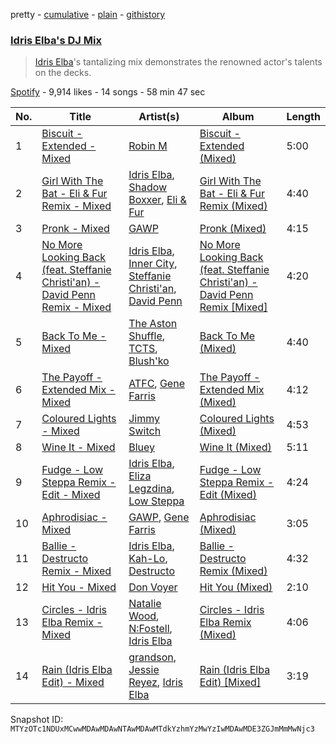 pretty - [cumulative](/playlists/cumulative/37i9dQZF1DWU9MwLOqWTux.md) - [plain](/playlists/plain/37i9dQZF1DWU9MwLOqWTux) - [githistory](https://github.githistory.xyz/mackorone/spotify-playlist-archive/blob/main/playlists/plain/37i9dQZF1DWU9MwLOqWTux)

### [Idris Elba's DJ Mix](https://open.spotify.com/playlist/37i9dQZF1DWU9MwLOqWTux)

> <a href ="spotify:artist:0Dc2rdPzleezxhvQhQbXuS">Idris Elba</a>'s tantalizing mix demonstrates the renowned actor's talents on the decks.

[Spotify](https://open.spotify.com/user/spotify) - 9,914 likes - 14 songs - 58 min 47 sec

| No. | Title | Artist(s) | Album | Length |
|---|---|---|---|---|
| 1 | [Biscuit \- Extended \- Mixed](https://open.spotify.com/track/5W8iNHVn9C5fcwTWpoAVAV) | [Robin M](https://open.spotify.com/artist/2XOzTjiQuB1TeW6JQKU3j7) | [Biscuit \- Extended \(Mixed\)](https://open.spotify.com/album/3eSHX0y7dkqBOB1Pjy69vi) | 5:00 |
| 2 | [Girl With The Bat \- Eli & Fur Remix \- Mixed](https://open.spotify.com/track/7F5SCcNLTGLhNqPD7LjMEe) | [Idris Elba](https://open.spotify.com/artist/0Dc2rdPzleezxhvQhQbXuS), [Shadow Boxxer](https://open.spotify.com/artist/2klYukMrVgueReOIaRuVv2), [Eli & Fur](https://open.spotify.com/artist/7Ac6friKYAH4pUP8SCpR8S) | [Girl With The Bat \- Eli & Fur Remix \(Mixed\)](https://open.spotify.com/album/425Cx4b1zgVB2Qo28b7Wfo) | 4:40 |
| 3 | [Pronk \- Mixed](https://open.spotify.com/track/39CddxzMKxEsELQgyfgftC) | [GAWP](https://open.spotify.com/artist/7nRbEJhGU1wq3sEuQelrzb) | [Pronk \(Mixed\)](https://open.spotify.com/album/6LjqVZOeGFG0FJeY0M9M1I) | 4:15 |
| 4 | [No More Looking Back \(feat\. Steffanie Christi'an\) \- David Penn Remix \- Mixed](https://open.spotify.com/track/12l2lGYYP3uWiPVOnwJcNL) | [Idris Elba](https://open.spotify.com/artist/0Dc2rdPzleezxhvQhQbXuS), [Inner City](https://open.spotify.com/artist/0vUJ3QLN3MlRfjOc2LjGWp), [Steffanie Christi'an](https://open.spotify.com/artist/7kY9ne2m81JVEziwNj9tTF), [David Penn](https://open.spotify.com/artist/5kA0fIY29Fnfu4U2I2xvki) | [No More Looking Back \(feat\. Steffanie Christi'an\) \- David Penn Remix \[Mixed\]](https://open.spotify.com/album/7xwO6v8CjGwkofetbPYQIC) | 4:20 |
| 5 | [Back To Me \- Mixed](https://open.spotify.com/track/0cS8Wehd6aeTq8hX4Cq4hu) | [The Aston Shuffle](https://open.spotify.com/artist/4Jv9I6DAbcjDa8HGFAjv94), [TCTS](https://open.spotify.com/artist/1mFGfrveXbpolppPgO29Io), [Blush'ko](https://open.spotify.com/artist/2HIOco7R2mZPqBSL2SMIFw) | [Back To Me \(Mixed\)](https://open.spotify.com/album/70rfeZfWCX4OcNCzpDo4Db) | 4:40 |
| 6 | [The Payoff \- Extended Mix \- Mixed](https://open.spotify.com/track/4xAM7aIfsBy8TOcJa4yj6Q) | [ATFC](https://open.spotify.com/artist/04L4Y7Hkc1fULKhFbTnSSs), [Gene Farris](https://open.spotify.com/artist/49qOEODA3n8HiVUY4uwJbU) | [The Payoff \- Extended Mix \(Mixed\)](https://open.spotify.com/album/5zrWOL3ZbvWbW70bNhckt0) | 4:12 |
| 7 | [Coloured Lights \- Mixed](https://open.spotify.com/track/7LipJkfUxrPUyly3Z7ZrPH) | [Jimmy Switch](https://open.spotify.com/artist/2sCi3vsX1DQrmiuGQ18dDO) | [Coloured Lights \(Mixed\)](https://open.spotify.com/album/4SiJIWjrSgXWdk3E5BGTOV) | 4:53 |
| 8 | [Wine It \- Mixed](https://open.spotify.com/track/5vnBJanTegEzGTAezqbtaI) | [Bluey](https://open.spotify.com/artist/5Z0rj4BsGFT66VxIOXD4Xa) | [Wine It \(Mixed\)](https://open.spotify.com/album/4LOrbMFzk1imXDAKr4IrxF) | 5:11 |
| 9 | [Fudge \- Low Steppa Remix \- Edit \- Mixed](https://open.spotify.com/track/6Y5jMZcWHSIqELrCItDpbU) | [Idris Elba](https://open.spotify.com/artist/0Dc2rdPzleezxhvQhQbXuS), [Eliza Legzdina](https://open.spotify.com/artist/0oehZWYTU3DazM5gV7i6Op), [Low Steppa](https://open.spotify.com/artist/5OImcY3khBn9UFjzgaapob) | [Fudge \- Low Steppa Remix \- Edit \(Mixed\)](https://open.spotify.com/album/6T7RQopy2CYPa7vuVKasxP) | 4:24 |
| 10 | [Aphrodisiac \- Mixed](https://open.spotify.com/track/3MtV03NLFvwHePMZPbRE5v) | [GAWP](https://open.spotify.com/artist/7nRbEJhGU1wq3sEuQelrzb), [Gene Farris](https://open.spotify.com/artist/49qOEODA3n8HiVUY4uwJbU) | [Aphrodisiac \(Mixed\)](https://open.spotify.com/album/6Y98sLZ9N0zap6uEe1s9V4) | 3:05 |
| 11 | [Ballie \- Destructo Remix \- Mixed](https://open.spotify.com/track/5080sRzyJJAWMxM9WImBlp) | [Idris Elba](https://open.spotify.com/artist/0Dc2rdPzleezxhvQhQbXuS), [Kah\-Lo](https://open.spotify.com/artist/59iOp415oyqGlBHyAhu4z3), [Destructo](https://open.spotify.com/artist/0BEYTctVmnYa5yStp4Jpab) | [Ballie \- Destructo Remix \(Mixed\)](https://open.spotify.com/album/06vS3iA5o9ZgiEk3lI2mYS) | 4:32 |
| 12 | [Hit You \- Mixed](https://open.spotify.com/track/1WxWEtwxNCpRj2KHAXg3t5) | [Don Voyer](https://open.spotify.com/artist/3t43OeEQxkHKQxQ7cZUKIo) | [Hit You \(Mixed\)](https://open.spotify.com/album/0X8ACT4WX67iqNsn1IUgfE) | 2:10 |
| 13 | [Circles \- Idris Elba Remix \- Mixed](https://open.spotify.com/track/5JNXw3R4c4aX1vJ3LLPyUl) | [Natalie Wood](https://open.spotify.com/artist/3JTGo8MMuHpzKcwRDuhWEG), [N:Fostell](https://open.spotify.com/artist/4ligbK5FWMxDPjFrC6x47g), [Idris Elba](https://open.spotify.com/artist/0Dc2rdPzleezxhvQhQbXuS) | [Circles \- Idris Elba Remix \(Mixed\)](https://open.spotify.com/album/6n6lmBpdWjnWbMYveEY7ao) | 4:06 |
| 14 | [Rain \(Idris Elba Edit\) \- Mixed](https://open.spotify.com/track/6RdJtIJlhpcOkoSpZbTNR2) | [grandson](https://open.spotify.com/artist/4ZgQDCtRqZlhLswVS6MHN4), [Jessie Reyez](https://open.spotify.com/artist/3KedxarmBCyFBevnqQHy3P), [Idris Elba](https://open.spotify.com/artist/0Dc2rdPzleezxhvQhQbXuS) | [Rain \(Idris Elba Edit\) \[Mixed\]](https://open.spotify.com/album/1dlNKzwWOMqysCWiPEoFn3) | 3:19 |

Snapshot ID: `MTYzOTc1NDUxMCwwMDAwMDAwNTAwMDAwMTdkYzhmYzMwYzIwMDAwMDE3ZGJmMmMwNjc3`
